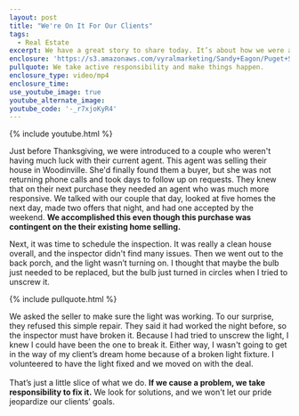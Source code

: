 ```yaml
---
layout: post
title: "We're On It For Our Clients"
tags:
  - Real Estate
excerpt: We have a great story to share today. It’s about how we were able to help some clients out of a stalemate during the inspection period.
enclosure: 'https://s3.amazonaws.com/vyralmarketing/Sandy+Eagon/Puget+Sound+Real+Estate+Agent-+We%2527re+on+it+for+our+clients.mp4'
pullquote: We take active responsibility and make things happen.
enclosure_type: video/mp4
enclosure_time:
use_youtube_image: true
youtube_alternate_image:
youtube_code: '-_r7xjoKyR4'
---
```



{% include youtube.html %}

Just before Thanksgiving, we were introduced to a couple who weren't having much luck with their current agent. This agent was selling their house in Woodinville. She'd finally found them a buyer, but she was not returning phone calls and took days to follow up on requests. They knew that on their next purchase they needed an agent who was much more responsive. We talked with our couple that day, looked at five homes the next day, made two offers that night, and had one accepted by the weekend. **We accomplished this even though this purchase was contingent on the their existing home selling.**

Next, it was time to schedule the inspection. It was really a clean house overall, and the inspector didn't find many issues. Then we went out to the back porch, and the light wasn’t turning on. I thought that maybe the bulb just needed to be replaced, but the bulb just turned in circles when I tried to unscrew it.

{% include pullquote.html %}

We asked the seller to make sure the light was working. To our surprise, they refused this simple repair. They said it had worked the night before, so the inspector must have broken it. Because I had tried to unscrew the light, I knew I could have been the one to break it. Either way, I wasn't going to get in the way of my client’s dream home because of a broken light fixture. I volunteered to have the light fixed and we moved on with the deal.
<br>
<br>That’s just a little slice of what we do. **If we cause a problem, we take responsibility to fix it.** We look for solutions, and we won't let our pride jeopardize our clients’ goals.